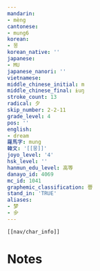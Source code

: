 ```yaml
---
mandarin:
- mèng
cantonese:
- mung6
korean:
- 몽
korean_native: ''
japanese:
- MU
japanese_nanori: ''
vietnamese:
middle_chinese_initial: m
middle_chinese_final: ɨuŋ
stroke_count: 13
radical: 夕
skip_number: 2-2-11
grade_level: 4
pos: ''
english:
- dream
羅馬字: mung
韓文: '[[뭉]]'
joyo_level: '4'
hsk_level: ''
hanmun_edu_level: 高等
danayo_id: 4069
mc_id: 1041
graphemic_classification: 瞢
stand_in: 'TRUE'
aliases:
- 梦
- 㒱
---
```

```meta-bind-embed
[[nav/char_info]]
```

# Notes
